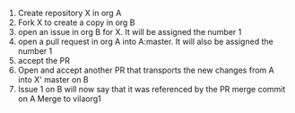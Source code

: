 1. Create repository X in org A 
2. Fork X to create a copy in org B 
3. open an issue in org B for X. It will be assigned the number 1 
4. open a pull request in org A into A:master. It will also be assigned the number 1 
5. accept the PR 
6. Open and accept another PR that transports the new changes from A into X' master on B 
7. Issue 1 on B will now say that it was referenced by the PR merge commit on A
Merge to vilaorg1
